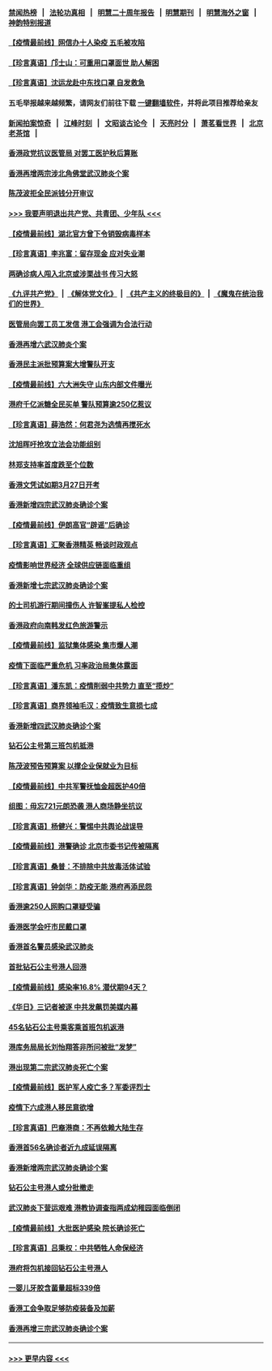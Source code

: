 #### [禁闻热榜](热点新闻.md?=0)  &nbsp;&nbsp;|&nbsp;&nbsp; [法轮功真相](https://github.com/gfw-breaker/truth/blob/master/README.md?=0) &nbsp;&nbsp;|&nbsp;&nbsp; [明慧二十周年报告](https://github.com/gfw-breaker/mh-reports/blob/master/README.md?=0) &nbsp;&nbsp;|&nbsp;&nbsp;[明慧期刊](https://github.com/gfw-breaker/mh-qikan) &nbsp;&nbsp;|&nbsp;&nbsp; [明慧海外之窗](https://github.com/gfw-breaker/mh-news/blob/master/README.md?=0) &nbsp;&nbsp;|&nbsp;&nbsp; [神韵特别报道](https://github.com/gfw-breaker/mh-news/blob/master/shenyun.md?=0)
#### [【疫情最前线】网信办十人染疫 五毛被攻陷](../pages/nsc415/n11903757.md?t=03010031) 
#### [【珍言真语】邝士山：可重用口罩面世 助人解困](../pages/nsc415/n11903875.md?t=03010031) 
#### [【珍言真语】沈运龙赴中东找口罩 自发救急](../pages/nsc415/n11903291.md?t=03010031) 
#### 五毛举报越来越频繁，请网友们前往下载 [一键翻墙软件](https://github.com/gfw-breaker/ssr-accounts)，并将此项目推荐给亲友
#### [新闻拍案惊奇](https://github.com/gfw-breaker/banned-news/blob/master/pages/link4.md) &nbsp;&nbsp;|&nbsp;&nbsp; [江峰时刻](https://github.com/gfw-breaker/banned-news/blob/master/pages/link4.md) &nbsp;&nbsp;|&nbsp;&nbsp; [文昭谈古论今](https://github.com/gfw-breaker/banned-news/blob/master/pages/link4.md) &nbsp;&nbsp;|&nbsp;&nbsp; [天亮时分](https://github.com/gfw-breaker/banned-news/blob/master/pages/link4.md) &nbsp;&nbsp;|&nbsp;&nbsp; [萧茗看世界](https://github.com/gfw-breaker/banned-news/blob/master/pages/link4.md) &nbsp;&nbsp;|&nbsp;&nbsp; [北京老茶馆](https://github.com/gfw-breaker/banned-news/blob/master/pages/link4.md) &nbsp;&nbsp;|&nbsp;&nbsp; 
#### [香港政党抗议医管局 对罢工医护秋后算账](../pages/nsc415/n11901746.md?t=03010031) 
#### [香港再增两宗涉北角佛堂武汉肺炎个案](../pages/nsc415/n11901737.md?t=03010031) 
#### [陈茂波拒全民派钱分开审议](../pages/nsc415/n11901672.md?t=03010031) 
#### [>>> 我要声明退出共产党、共青团、少年队 <<<](https://github.com/begood0513/goodnews/blob/master/quit/letter.md) 
#### [【疫情最前线】湖北官方曾下令销毁病毒样本](../pages/nsc415/n11901518.md?t=03010031) 
#### [【珍言真语】李兆富：留存现金 应对失业潮](../pages/nsc415/n11901448.md?t=03010031) 
#### [两确诊病人闯入北京或涉栗战书 传习大怒](../pages/nsc415/n11901180.md?t=03010031) 
#### [《九评共产党》](https://github.com/begood0513/9ping.md/blob/master/README.md) &nbsp;|&nbsp; [《解体党文化》](../../../../jtdwh.md/blob/master/README.md)  &nbsp;|&nbsp; [《共产主义的终极目的》](../../../../gczydzjmd.md/blob/master/README.md) &nbsp;|&nbsp; [《魔鬼在统治我们的世界》](../../../../mgztzwmdsj.md/blob/master/README.md) 
#### [医管局向罢工员工发信 港工会强调为合法行动](../pages/nsc415/n11898870.md?t=03010031) 
#### [香港再增六武汉肺炎个案](../pages/nsc415/n11898843.md?t=03010031) 
#### [香港民主派批预算案大增警队开支](../pages/nsc415/n11898813.md?t=03010031) 
#### [【疫情最前线】六大洲失守 山东内部文件曝光](../pages/nsc415/n11898455.md?t=03010031) 
#### [港府千亿派糖全民买单 警队预算逾250亿惹议](../pages/nsc415/n11898608.md?t=03010031) 
#### [【珍言真语】薛浩然：何君尧为选情再搅死水](../pages/nsc415/n11898269.md?t=03010031) 
#### [沈旭晖吁抢攻立法会功能组别](../pages/nsc415/n11896084.md?t=03010031) 
#### [林郑支持率首度跌至个位数](../pages/nsc415/n11896058.md?t=03010031) 
#### [香港文凭试如期3月27日开考](../pages/nsc415/n11896055.md?t=03010031) 
#### [香港新增四宗武汉肺炎确诊个案](../pages/nsc415/n11896040.md?t=03010031) 
#### [【疫情最前线】伊朗高官“辟谣”后确诊](../pages/nsc415/n11895902.md?t=03010031) 
#### [【珍言真语】汇聚香港精英 畅谈时政观点](../pages/nsc415/n11895733.md?t=03010031) 
#### [疫情影响世界经济 全球供应链面临重组](../pages/nsc415/n11895634.md?t=03010031) 
#### [香港新增七宗武汉肺炎确诊个案](../pages/nsc415/n11893498.md?t=03010031) 
#### [的士司机游行期间撞伤人 许智峯提私人检控](../pages/nsc415/n11893483.md?t=03010031) 
#### [香港政府向南韩发红色旅游警示](../pages/nsc415/n11893398.md?t=03010031) 
#### [【疫情最前线】监狱集体感染 集市爆人潮](../pages/nsc415/n11893181.md?t=03010031) 
#### [疫情下面临严重危机  习率政治局集体露面](../pages/nsc415/n11893305.md?t=03010031) 
#### [【珍言真语】潘东凯：疫情削弱中共势力 直至“揽炒”](../pages/nsc415/n11892866.md?t=03010031) 
#### [【珍言真语】商界领袖毛汉：疫情致生意损七成](../pages/nsc415/n11890348.md?t=03010031) 
#### [香港新增四武汉肺炎确诊个案](../pages/nsc415/n11890610.md?t=03010031) 
#### [钻石公主号第三班包机抵港](../pages/nsc415/n11890645.md?t=03010031) 
#### [陈茂波预告预算案 以撑企业保就业为目标](../pages/nsc415/n11890574.md?t=03010031) 
#### [【疫情最前线】中共军警抚恤金超医护40倍](../pages/nsc415/n11890458.md?t=03010031) 
#### [组图：毋忘721元朗恐袭 港人商场静坐抗议](../pages/nsc415/n11876882.md?t=03010031) 
#### [【珍言真语】杨健兴：警惕中共舆论战误导](../pages/nsc415/n11888131.md?t=03010031) 
#### [【疫情最前线】港警确诊 北京市委书记传被隔离](../pages/nsc415/n11886872.md?t=03010031) 
#### [【珍言真语】桑普：不排除中共放毒活体试验](../pages/nsc415/n11886832.md?t=03010031) 
#### [【珍言真语】钟剑华：防疫无能 港府再添民怨](../pages/nsc415/n11884504.md?t=03010031) 
#### [香港逾250人网购口罩疑受骗](../pages/nsc415/n11884388.md?t=03010031) 
#### [香港医学会吁市民戴口罩](../pages/nsc415/n11884367.md?t=03010031) 
#### [香港首名警员感染武汉肺炎](../pages/nsc415/n11884357.md?t=03010031) 
#### [首批钻石公主号港人回港](../pages/nsc415/n11884333.md?t=03010031) 
#### [【疫情最前线】感染率16.8% 潜伏期94天？](../pages/nsc415/n11884256.md?t=03010031) 
#### [《华日》三记者被逐 中共发飙罚美媒内幕](../pages/nsc415/n11884184.md?t=03010031) 
#### [45名钻石公主号乘客乘首班包机返港](../pages/nsc415/n11881770.md?t=03010031) 
#### [港库务局局长刘怡翔答非所问被批“发梦”](../pages/nsc415/n11881752.md?t=03010031) 
#### [港出现第二宗武汉肺炎死亡个案](../pages/nsc415/n11881736.md?t=03010031) 
#### [【疫情最前线】医护军人疫亡多？军委评烈士](../pages/nsc415/n11881655.md?t=03010031) 
#### [疫情下六成港人移民意欲增](../pages/nsc415/n11881699.md?t=03010031) 
#### [【珍言真语】巴裔港商：不再依赖大陆生存](../pages/nsc415/n11881126.md?t=03010031) 
#### [香港首56名确诊者近九成延误隔离](../pages/nsc415/n11879079.md?t=03010031) 
#### [香港新增两宗武汉肺炎确诊个案](../pages/nsc415/n11879064.md?t=03010031) 
#### [钻石公主号港人或分批撤走](../pages/nsc415/n11879029.md?t=03010031) 
#### [武汉肺炎下营运艰难 港教协调查指两成幼稚园面临倒闭](../pages/nsc415/n11878989.md?t=03010031) 
#### [【疫情最前线】大批医护感染 院长确诊死亡](../pages/nsc415/n11878595.md?t=03010031) 
#### [【珍言真语】吕秉权：中共牺牲人命保经济](../pages/nsc415/n11878390.md?t=03010031) 
#### [港府将包机接回钻石公主号港人](../pages/nsc415/n11876352.md?t=03010031) 
#### [一婴儿牙胶含菌量超标339倍](../pages/nsc415/n11876336.md?t=03010031) 
#### [香港工会争取足够防疫装备及加薪](../pages/nsc415/n11876313.md?t=03010031) 
#### [香港再增三宗武汉肺炎确诊个案](../pages/nsc415/n11876297.md?t=03010031) 

----
#### [ >>> 更早内容 <<< ](../indexes/nsc415-earlier.md)
